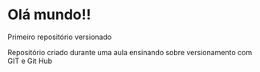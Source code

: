 # Olá mundo!!
 Primeiro repositório versionado
 
 Repositório criado durante uma aula ensinando sobre versionamento com GIT e Git Hub